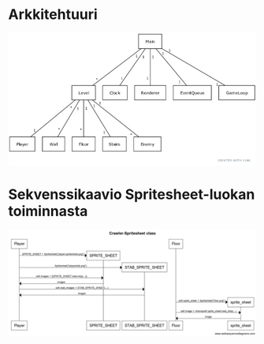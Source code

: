 <h1>Arkkitehtuuri</h1>
<img src="arkkitehtuuri.jpg">
<h1>Sekvenssikaavio Spritesheet-luokan toiminnasta</h1>
<img src="Crawler-Spritesheet.png">